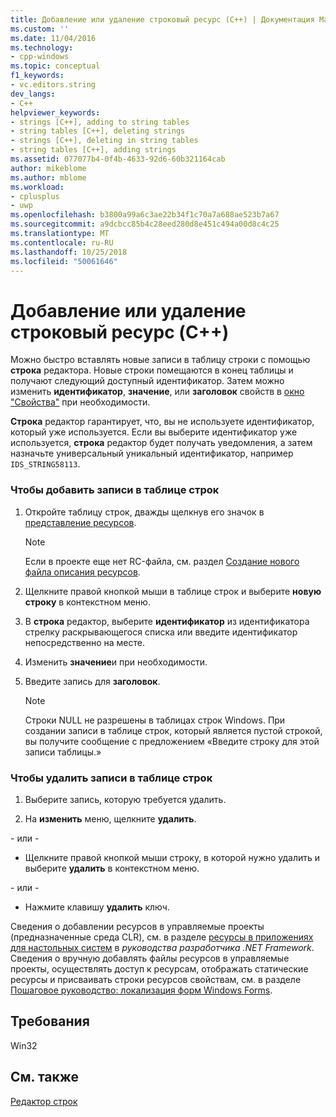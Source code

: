 ```yaml
---
title: Добавление или удаление строковый ресурс (C++) | Документация Майкрософт
ms.custom: ''
ms.date: 11/04/2016
ms.technology:
- cpp-windows
ms.topic: conceptual
f1_keywords:
- vc.editors.string
dev_langs:
- C++
helpviewer_keywords:
- strings [C++], adding to string tables
- string tables [C++], deleting strings
- strings [C++], deleting in string tables
- string tables [C++], adding strings
ms.assetid: 077077b4-0f4b-4633-92d6-60b321164cab
author: mikeblome
ms.author: mblome
ms.workload:
- cplusplus
- uwp
ms.openlocfilehash: b3800a99a6c3ae22b34f1c70a7a688ae523b7a67
ms.sourcegitcommit: a9dcbcc85b4c28eed280d8e451c494a00d8c4c25
ms.translationtype: MT
ms.contentlocale: ru-RU
ms.lasthandoff: 10/25/2018
ms.locfileid: "50061646"
---
```

# <a name="adding-or-deleting-a-string-resource-c"></a>Добавление или удаление строковый ресурс (C++)

Можно быстро вставлять новые записи в таблицу строки с помощью **строка** редактора. Новые строки помещаются в конец таблицы и получают следующий доступный идентификатор. Затем можно изменить **идентификатор**, **значение**, или **заголовок** свойств в [окно "Свойства"](/visualstudio/ide/reference/properties-window) при необходимости.

**Строка** редактор гарантирует, что, вы не используете идентификатор, который уже используется. Если вы выберите идентификатор уже используется, **строка** редактор будет получать уведомления, а затем назначьте универсальный уникальный идентификатор, например `IDS_STRING58113`.

### <a name="to-add-a-string-table-entry"></a>Чтобы добавить записи в таблице строк

1. Откройте таблицу строк, дважды щелкнув его значок в [представление ресурсов](../windows/resource-view-window.md).

   > [!NOTE]
   > Если в проекте еще нет RC-файла, см. раздел [Создание нового файла описания ресурсов](../windows/how-to-create-a-resource-script-file.md).

2. Щелкните правой кнопкой мыши в таблице строк и выберите **новую строку** в контекстном меню.

3. В **строка** редактор, выберите **идентификатор** из идентификатора стрелку раскрывающегося списка или введите идентификатор непосредственно на месте.

4. Изменить **значение**и при необходимости.

5. Введите запись для **заголовок**.

   > [!NOTE]
   > Строки NULL не разрешены в таблицах строк Windows. При создании записи в таблице строк, который является пустой строкой, вы получите сообщение с предложением «Введите строку для этой записи таблицы.»

### <a name="to-delete-a-string-table-entry"></a>Чтобы удалить записи в таблице строк

1. Выберите запись, которую требуется удалить.

2. На **изменить** меню, щелкните **удалить**.

\- или -

- Щелкните правой кнопкой мыши строку, в которой нужно удалить и выберите **удалить** в контекстном меню.

\- или -

- Нажмите клавишу **удалить** ключ.

Сведения о добавлении ресурсов в управляемые проекты (предназначенные среда CLR), см. в разделе [ресурсы в приложениях для настольных систем](/dotnet/framework/resources/index) в *руководства разработчика .NET Framework*. Сведения о вручную добавлять файлы ресурсов в управляемые проекты, осуществлять доступ к ресурсам, отображать статические ресурсы и присваивать строки ресурсов свойствам, см. в разделе [Пошаговое руководство: локализация форм Windows Forms](/previous-versions/visualstudio/visual-studio-2010/y99d1cd3).

## <a name="requirements"></a>Требования

Win32

## <a name="see-also"></a>См. также

[Редактор строк](../windows/string-editor.md)